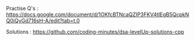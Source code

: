 Practise Q's  : https://docs.google.com/document/d/1OKfcBTNcaQZIP3FKV4tlEgB5QcpkNQ0iQyGd716sH-A/edit?tab=t.0

Solutions : https://github.com/coding-minutes/dsa-levelUp-solutions-cpp
